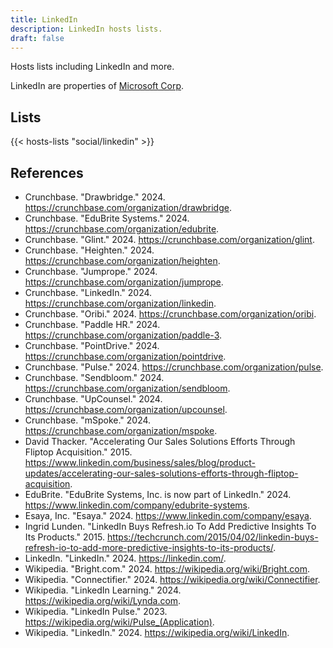 ```yaml
---
title: LinkedIn
description: LinkedIn hosts lists.
draft: false
---
```


Hosts lists including LinkedIn and more.

LinkedIn are properties of [Microsoft Corp](https://microsoft.com/).

## Lists

{{< hosts-lists "social/linkedin" >}}

## References

+ Crunchbase. "Drawbridge." 2024. https://crunchbase.com/organization/drawbridge.
+ Crunchbase. "EduBrite Systems." 2024. https://crunchbase.com/organization/edubrite.
+ Crunchbase. "Glint." 2024. https://crunchbase.com/organization/glint.
+ Crunchbase. "Heighten." 2024. https://crunchbase.com/organization/heighten.
+ Crunchbase. "Jumprope." 2024. https://crunchbase.com/organization/jumprope.
+ Crunchbase. "LinkedIn." 2024. https://crunchbase.com/organization/linkedin.
+ Crunchbase. "Oribi." 2024. https://crunchbase.com/organization/oribi.
+ Crunchbase. "Paddle HR." 2024. https://crunchbase.com/organization/paddle-3.
+ Crunchbase. "PointDrive." 2024. https://crunchbase.com/organization/pointdrive.
+ Crunchbase. "Pulse." 2024. https://crunchbase.com/organization/pulse.
+ Crunchbase. "Sendbloom." 2024. https://crunchbase.com/organization/sendbloom.
+ Crunchbase. "UpCounsel." 2024. https://crunchbase.com/organization/upcounsel.
+ Crunchbase. "mSpoke." 2024. https://crunchbase.com/organization/mspoke.
+ David Thacker. "Accelerating Our Sales Solutions Efforts Through Fliptop Acquisition." 2015. https://www.linkedin.com/business/sales/blog/product-updates/accelerating-our-sales-solutions-efforts-through-fliptop-acquisition.
+ EduBrite. "EduBrite Systems, Inc. is now part of LinkedIn." 2024. https://www.linkedin.com/company/edubrite-systems.
+ Esaya, Inc. "Esaya." 2024. https://www.linkedin.com/company/esaya.
+ Ingrid Lunden. "LinkedIn Buys Refresh.io To Add Predictive Insights To Its Products." 2015. https://techcrunch.com/2015/04/02/linkedin-buys-refresh-io-to-add-more-predictive-insights-to-its-products/.
+ LinkedIn. "LinkedIn." 2024. https://linkedin.com/.
+ Wikipedia. "Bright.com." 2024. https://wikipedia.org/wiki/Bright.com.
+ Wikipedia. "Connectifier." 2024. https://wikipedia.org/wiki/Connectifier.
+ Wikipedia. "LinkedIn Learning." 2024. https://wikipedia.org/wiki/Lynda.com.
+ Wikipedia. "LinkedIn Pulse." 2023. https://wikipedia.org/wiki/Pulse_(Application).
+ Wikipedia. "LinkedIn." 2024. https://wikipedia.org/wiki/LinkedIn.
